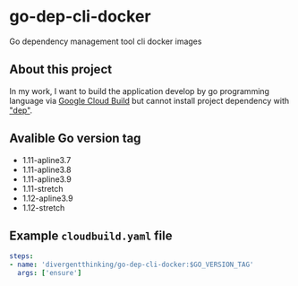 # go-dep-cli-docker
Go dependency management tool cli docker images

## About this project
In my work, I want to build the application develop by go programming language via [Google Cloud Build](https://cloud.google.com/cloud-build/) but cannot install project dependency with ["dep"](https://github.com/golang/dep/).

## Avalible Go version tag
- 1.11-apline3.7
- 1.11-apline3.8
- 1.11-apline3.9
- 1.11-stretch
- 1.12-apline3.9
- 1.12-stretch

## Example `cloudbuild.yaml` file
```yaml
steps:
- name: 'divergentthinking/go-dep-cli-docker:$GO_VERSION_TAG'
  args: ['ensure']
```